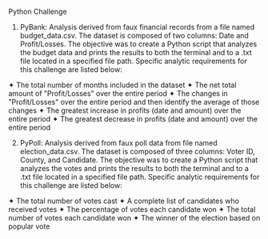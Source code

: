 Python Challenge 

1. PyBank: Analysis derived from faux financial records from a file named budget_data.csv. The dataset is composed of two columns: Date and Profit/Losses. The objective was to create a Python script that analyzes the budget data and prints the results to both the terminal and to a .txt file located in a specified file path. Specific analytic requirements for this challenge are listed below:

✦ The total number of months included in the dataset
✦ The net total amount of "Profit/Losses" over the entire period
✦ The changes in "Profit/Losses" over the entire period and then identify the average of those changes
✦ The greatest increase in profits (date and amount) over the entire period
✦ The greatest decrease in profits (date and amount) over the entire period

2. PyPoll: Analysis derived from faux poll data from file named election_data.csv. The dataset is composed of three columns: Voter ID, County, and Candidate. The objective was to create a Python script that analyzes the votes and prints the results to both the terminal and to a .txt file located in a specified file path. Specific analytic requirements for this challenge are listed below:

✦ The total number of votes cast
✦ A complete list of candidates who received votes
✦ The percentage of votes each candidate won
✦ The total number of votes each candidate won
✦ The winner of the election based on popular vote


